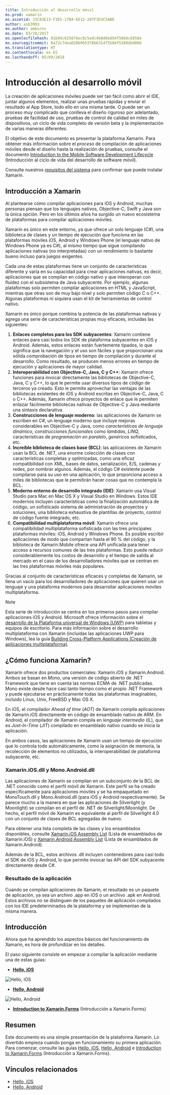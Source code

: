 ```yaml
---
title: Introducción al desarrollo móvil
ms.prod: xamarin
ms.assetid: 33C83E13-F3E5-17B4-6512-207F3D3C5AB6
author: asb3993
ms.author: amburns
ms.date: 03/28/2017
ms.openlocfilehash: 81b9dc62587bec8c5edc468d6bd94f5868c6858e
ms.sourcegitcommit: 0a72c7dea020b965378b6314f558bf5360dbd066
ms.translationtype: HT
ms.contentlocale: es-ES
ms.lasthandoff: 05/09/2018
---
```

# <a name="introduction-to-mobile-development"></a>Introducción al desarrollo móvil

La creación de aplicaciones móviles puede ser tan fácil como abrir el IDE, juntar algunos elementos, realizar unas pruebas rápidas y enviar el resultado al App Store, todo ello en una misma tarde. O puede ser un proceso muy complicado que conlleva el diseño riguroso por adelantado, pruebas de facilidad de uso, pruebas de control de calidad en miles de dispositivos, un ciclo de vida completo de versión beta y la implementación de varias maneras diferentes.

El objetivo de este documento es presentar la plataforma Xamarin. Para obtener más información sobre el *proceso* de compilación de aplicaciones móviles desde el diseño hasta la realización de pruebas, consulte el documento [Introduction to the Mobile Software Development Lifecycle](~/cross-platform/get-started/introduction-to-mobile-sdlc.md) (Introducción al ciclo de vida del desarrollo de software móvil).

Consulte nuestros [requisitos del sistema](~/cross-platform/get-started/requirements.md#mac) para confirmar que puede instalar Xamarin.

## <a name="introduction-to-xamarin"></a>Introducción a Xamarin

Al plantearse cómo compilar aplicaciones para iOS y Android, muchas personas piensan que los lenguajes nativos, Objective-C, Swift y Java son la única opción. Pero en los últimos años ha surgido un nuevo ecosistema de plataformas para compilar aplicaciones móviles.

Xamarin es único en este entorno, ya que ofrece un solo lenguaje (C#), una biblioteca de clases y un tiempo de ejecución que funciona en las plataformas móviles iOS, Android y Windows Phone (el lenguaje nativo de Windows Phone ya es C#), al mismo tiempo que sigue compilando aplicaciones nativas (no interpretadas) con un rendimiento lo bastante bueno incluso para juegos exigentes.

Cada una de estas plataformas tiene un conjunto de características diferente y varía en su capacidad para crear aplicaciones nativas, es decir, aplicaciones que se compilan en código nativo y que interoperan con fluidez con el subsistema de Java subyacente. Por ejemplo, algunas plataformas solo permiten compilar aplicaciones en HTML y JavaScript, mientras que otras son de muy bajo nivel y solo permiten código C o C++. Algunas plataformas ni siquiera usan el kit de herramientas de control nativo.

Xamarin es único porque combina la potencia de las plataformas nativas y agrega una serie de características propias muy eficaces, incluidas las siguientes:

1.   **Enlaces completos para los SDK subyacentes**: Xamarin contiene enlaces para casi todos los SDK de plataforma subyacentes en iOS y Android. Además, estos enlaces están fuertemente tipados, lo que significa que la navegación y el uso son fáciles y que proporcionan una sólida comprobación de tipos en tiempo de compilación y durante el desarrollo. Como resultado, se producen menos errores en tiempo de ejecución y aplicaciones de mayor calidad.
1.   **Interoperabilidad con Objective-C, Java, C y C++**: Xamarin ofrece funciones para invocar directamente las bibliotecas de Objective-C, Java, C y C++, lo que le permite usar diversos tipos de código de terceros ya creado. Esto le permite aprovechar las ventajas de las bibliotecas existentes de iOS y Android escritas en Objective-C, Java, C o C++. Además, Xamarin ofrece proyectos de enlace que le permiten enlazar fácilmente bibliotecas nativas de Objective-C y Java mediante una sintaxis declarativa.
1.   **Construcciones de lenguaje moderno**: las aplicaciones de Xamarin se escriben en C#, un lenguaje moderno que incluye mejoras considerables en Objective-C y Java, como *características de lenguaje dinámico*, *construcciones funcionales* como *lambdas*, *LINQ*, características de *programación en paralelo*, *genéricos* sofisticados, etc.
1.   **Increíble biblioteca de clases base (BCL)**: las aplicaciones de Xamarin usan la BCL de .NET, una enorme colección de clases con características completas y optimizadas, como una eficaz compatibilidad con XML, bases de datos, serialización, E/S, cadenas y redes, por nombrar algunos. Además, el código C# existente puede compilarse para su uso en una aplicación, lo que proporciona acceso a miles de bibliotecas que le permitirán hacer cosas que no contempla la BCL.
1.   **Moderno entorno de desarrollo integrado (IDE)**: Xamarin usa Visual Studio para Mac en Mac OS X y Visual Studio en Windows. Estos IDE modernos incluyen características como la finalización automática de código, un sofisticado sistema de administración de proyectos y soluciones, una biblioteca exhaustiva de plantillas de proyecto, control de código fuente integrado, etc.
1.   **Compatibilidad multiplataforma móvil**: Xamarin ofrece una compatibilidad multiplataforma sofisticada con las tres principales plataformas móviles: iOS, Android y Windows Phone. Es posible escribir aplicaciones de modo que compartan hasta el 90 % del código, y la biblioteca de Xamarin.Mobile ofrece una API unificada para tener acceso a recursos comunes de las tres plataformas. Esto puede reducir considerablemente los costos de desarrollo y el tiempo de salida al mercado en el caso de los desarrolladores móviles que se centran en las tres plataformas móviles más populares.


Gracias al conjunto de características eficaces y completas de Xamarin, se llena un vacío para los desarrolladores de aplicaciones que quieren usar un lenguaje y una plataforma modernos para desarrollar aplicaciones móviles multiplataforma.


> [!NOTE]
> Esta serie de introducción se centra en los primeros pasos para compilar aplicaciones iOS y Android. Microsoft ofrece información sobre el [desarrollo de la Plataforma universal de Windows (UWP)](https://docs.microsoft.com/windows/uwp/develop/) para tabletas y equipos de escritorio. Para más información sobre el desarrollo multiplataforma con Xamarin (incluidas las aplicaciones UWP para Windows), lea la guía [Building Cross-Platform Applications (Creación de aplicaciones multiplataforma)](~/cross-platform/app-fundamentals/building-cross-platform-applications/index.md).



## <a name="how-does-xamarin-work"></a>¿Cómo funciona Xamarin?

Xamarin ofrece dos productos comerciales: Xamarin.iOS y Xamarin.Android. Ambos se basan en *Mono*, una versión de código abierto de .NET Framework que tiene en cuenta las normas ECMA de .NET publicadas. Mono existe desde hace casi tanto tiempo como el propio .NET Framework y puede ejecutarse en prácticamente todas las plataformas imaginables, incluido Linux, Unix, FreeBSD y Mac OS X.

En iOS, el compilador *Ahead of time* (*AOT*) de Xamarin compila aplicaciones de Xamarin.iOS directamente en código de ensamblado nativo de ARM. En Android, el compilador de Xamarin compila en *lenguaje intermedio* (*IL*), que es *Just-In-Time* (*JIT*) compilado en ensamblado nativo cuando se inicia la aplicación.

En ambos casos, las aplicaciones de Xamarin usan un tiempo de ejecución que lo controla todo automáticamente, como la asignación de memoria, la recolección de elementos no utilizados, la interoperabilidad de plataforma subyacente, etc.



### <a name="xamariniosdll-and-monoandroiddll"></a>Xamarin.iOS.dll y Mono.Android.dll

Las aplicaciones de Xamarin se compilan en un subconjunto de la BCL de .NET conocido como el perfil móvil de Xamarin. Este perfil se ha creado específicamente para aplicaciones móviles y se ha empaquetado en MonoTouch.dll y Mono.Android.dll (para iOS y Android respectivamente). Se parece mucho a la manera en que las aplicaciones de Silverlight (y Moonlight) se compilan en el perfil de .NET de Silverlight/Moonlight. De hecho, el perfil móvil de Xamarin es equivalente al perfil de Silverlight 4.0 con un conjunto de clases de BCL agregadas de nuevo.

Para obtener una lista completa de las clases y los ensamblados disponibles, consulte [Xamarin.iOS Assembly List](~/cross-platform/internals/available-assemblies.md) (Lista de ensamblados de Xamarin.iOS) y [Xamarin.Android Assembly List](~/cross-platform/internals/available-assemblies.md) (Lista de ensamblados de Xamarin.Android).

Además de la BCL, estos archivos .dll incluyen contenedores para casi todo el SDK de iOS y Android, lo que permite invocar las API del SDK subyacente directamente desde C#.



### <a name="application-output"></a>Resultado de la aplicación

Cuando se compilan aplicaciones de Xamarin, el resultado es un paquete de aplicación, ya sea un archivo .app en iOS o un archivo .apk en Android. Estos archivos no se distinguen de los paquetes de aplicación compilados con los IDE predeterminados de la plataforma y se implementan de la misma manera.



## <a name="getting-started"></a>Introducción

Ahora que ha aprendido los aspectos básicos del funcionamiento de Xamarin, es hora de profundizar en los detalles.

El paso siguiente consiste en empezar a compilar la aplicación mediante una de estas guías:

* [**Hello, iOS**](~/ios/get-started/hello-ios/index.md)

![](introduction-to-mobile-development-images/ios.png "Hello, iOS")


* [**Hello, Android**](~/android/get-started/hello-android/index.md)

![](introduction-to-mobile-development-images/android.png "Hello, Android")


* [**Introduction to Xamarin.Forms**](~/xamarin-forms/get-started/introduction-to-xamarin-forms.md) (Introducción a Xamarin.Forms)





## <a name="summary"></a>Resumen

Este documento es una simple presentación de la plataforma Xamarin. Lo divertido empieza cuando ponga en funcionamiento su primera aplicación. Para comenzar, consulte las guías [Hello, iOS](~/ios/get-started/hello-ios/index.md), [Hello, Android](~/android/get-started/hello-android/index.md) e [Introduction to Xamarin.Forms](~/xamarin-forms/get-started/introduction-to-xamarin-forms.md) (Introducción a Xamarin.Forms).


## <a name="related-links"></a>Vínculos relacionados

- [Hello, iOS](~/ios/get-started/hello-ios/index.md)
- [Hello, Android](~/android/get-started/hello-android/index.md)
